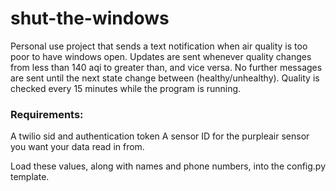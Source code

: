 # shut-the-windows
Personal use project that sends a text notification when air quality is too poor to have windows open. Updates are sent whenever quality changes from less than 140 aqi to greater than, and vice versa. No further messages are sent until the next state change between (healthy/unhealthy). Quality is checked every 15 minutes while the program is running.

### Requirements:
A twilio sid and authentication token
A sensor ID for the purpleair sensor you want your data read in from.

Load these values, along with names and phone numbers, into the config.py template.


